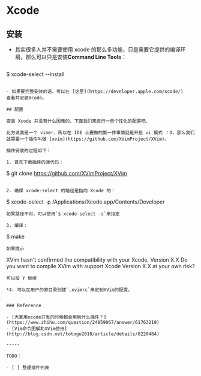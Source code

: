 # Xcode



## 安装

- 其实很多人并不需要使用 xcode 的那么多功能，只是需要它提供的编译环境，那么可以只是安装**Command Line Tools**：

  ```
$ xcode-select --install
  ```

- 如果要完整安装的话，可以在 [这里](https://developer.apple.com/xcode/)
查看并安装Xcode。

## 配置

安装 Xcode 并没有什么困难的，下面我们来进行一些个性化的配置吧。

比方说我是一个 vimer，所以在 IDE 上要做的第一件事情就是开启 vi 模式 ：D，那么我们就需要一个插件叫做 [xvim](https://github.com/XVimProject/XVim)。

插件安装的过程如下：

1. 首先下载插件的源代码：
```
$ git clone https://github.com/XVimProject/XVim
```

2. 确保 xcode-select 的路径是指向 Xcode 的：
```
$ xcode-select -p
/Applications/Xcode.app/Contents/Developer
```
如果路径不对，可以使用`$ xcode-select -s`来指定

3. 编译：
```
$ make
```
如果提示
```
XVim hasn't confirmed the compatibility with your Xcode, Version X.X
Do you want to compile XVim with support Xcode Version X.X at your own risk? 
```
可以按 Y 继续

*4. 可以在用户的家目录创建`.xvimrc`来定制XVim的配置。


### Reference

- [大家用xcode开发的时候都会用到什么插件？](https://www.zhihu.com/question/24859067/answer/61763219)
- [Vim命令图解和XVim使用](http://blog.csdn.net/totogo2010/article/details/8220484)

-----

TODO：

- [ ] 整理插件列表


